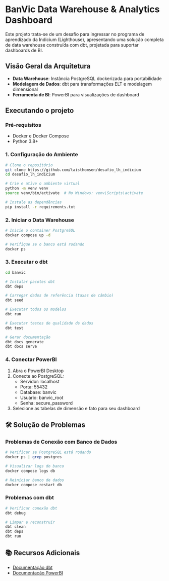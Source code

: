 # BanVic Data Warehouse & Analytics Dashboard

Este projeto trata-se de um desafio para ingressar no programa de aprendizado da Indicium (Lighthouse), apresentando uma solução completa de data warehouse construída com dbt, projetada para suportar dashboards de BI.

## Visão Geral da Arquitetura

- **Data Warehouse**: Instância PostgreSQL dockerizada para portabilidade
- **Modelagem de Dados**: dbt para transformações ELT e modelagem dimensional
- **Ferramenta de BI**: PowerBI para visualizações de dashboard

## Executando o projeto

### Pré-requisitos

- Docker e Docker Compose
- Python 3.8+

### 1. Configuração do Ambiente

```bash
# Clone o repositório
git clone https://github.com/taisthomsen/desafio_lh_indicium
cd desafio_lh_indicium

# Crie e ative o ambiente virtual
python -m venv venv
source venv/bin/activate  # No Windows: venv\Scripts\activate

# Instale as dependências
pip install -r requirements.txt
```

### 2. Iniciar o Data Warehouse

```bash
# Inicie o container PostgreSQL
docker compose up -d

# Verifique se o banco está rodando
docker ps
```

### 3. Executar o dbt

```bash
cd banvic

# Instalar pacotes dbt
dbt deps

# Carregar dados de referência (taxas de câmbio)
dbt seed

# Executar todos os modelos
dbt run

# Executar testes de qualidade de dados
dbt test

# Gerar documentação
dbt docs generate
dbt docs serve
```

### 4. Conectar PowerBI

1. Abra o PowerBI Desktop
2. Conecte ao PostgreSQL:
   - Servidor: localhost
   - Porta: 55432
   - Database: banvic
   - Usuário: banvic_root
   - Senha: secure_password
3. Selecione as tabelas de dimensão e fato para seu dashboard

## 🛠️ Solução de Problemas

### Problemas de Conexão com Banco de Dados

```bash
# Verificar se PostgreSQL está rodando
docker ps | grep postgres

# Visualizar logs do banco
docker compose logs db

# Reiniciar banco de dados
docker compose restart db
```

### Problemas com dbt

```bash
# Verificar conexão dbt
dbt debug

# Limpar e reconstruir
dbt clean
dbt deps
dbt run
```

## 📚 Recursos Adicionais

- [Documentação dbt](https://docs.getdbt.com/)
- [Documentação PowerBI](https://docs.microsoft.com/pt-br/power-bi/)
